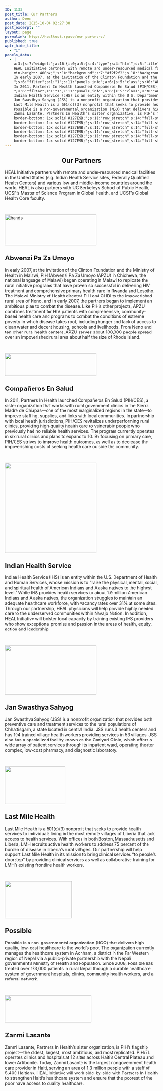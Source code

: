 ```yaml
---
ID: 1133
post_title: Our Partners
author: Deen
post_date: 2015-10-04 02:27:30
post_excerpt: ""
layout: page
permalink: http://healtest.space/our-partners/
published: true
wptr_hide_title:
  - "1"
panels_data:
  - |
    a:3:{s:7:"widgets";a:16:{i:0;a:5:{s:4:"type";s:4:"html";s:5:"title";s:0:"";s:4:"text";s:446:"<h2 style="text-align: center;">Our Partners</h2>
    HEAL Initiative partners with remote and under-resourced medical facilities in the United States (e.g. Indian Health Service sites, Federally Qualified Health Centers) and various low and middle-income countries around the world. HEAL is also partners with UC Berkeley’s School of Public Health, UCSF’s Master of Science Program in Global Health, and UCSF’s Global Health Core faculty.";s:6:"filter";s:1:"1";s:11:"panels_info";a:6:{s:5:"class";s:30:"WP_Widget_Black_Studio_TinyMCE";s:3:"raw";b:0;s:4:"grid";i:0;s:4:"cell";i:0;s:2:"id";i:0;s:5:"style";a:3:{s:10:"widget_css";s:32:"padding: 10%;
    min-height: 400px;";s:10:"background";s:7:"#f2f2f2";s:18:"background_display";s:4:"tile";}}}i:1;a:5:{s:4:"type";s:4:"html";s:5:"title";s:0:"";s:4:"text";s:0:"";s:6:"filter";s:1:"1";s:11:"panels_info";a:6:{s:5:"class";s:30:"WP_Widget_Black_Studio_TinyMCE";s:3:"raw";b:0;s:4:"grid";i:0;s:4:"cell";i:1;s:2:"id";i:1;s:5:"style";a:3:{s:10:"widget_css";s:18:"min-height: 400px;";s:27:"background_image_attachment";i:1134;s:18:"background_display";s:5:"cover";}}}i:2;a:5:{s:4:"type";s:6:"visual";s:5:"title";s:0:"";s:4:"text";s:251:"<p> </p><p><a href="http://healtest.space/wp-content/uploads/2015/05/hands.png"><img class="size-medium wp-image-366 aligncenter" src="http://healtest.space/wp-content/uploads/2015/05/hands-300x102.png" alt="hands" width="300" height="102" /></a></p>";s:6:"filter";s:1:"1";s:11:"panels_info";a:6:{s:5:"class";s:30:"WP_Widget_Black_Studio_TinyMCE";s:3:"raw";b:0;s:4:"grid";i:1;s:4:"cell";i:0;s:2:"id";i:2;s:5:"style";a:1:{s:18:"background_display";s:4:"tile";}}}i:3;a:5:{s:4:"type";s:4:"html";s:5:"title";s:0:"";s:4:"text";s:1032:"<h2>Abwenzi Pa Za Umoyo</h2>
    In early 2007, at the invitation of the Clinton Foundation and the Ministry of Health in Malawi, PIH (Abwenzi Pa Za Umoyo (APZU) in Chichewa, the national language of Malawi) began operating in Malawi to replicate the rural initiative programs that have proven so successful in delivering HIV treatment and comprehensive primary health care in Rwanda and Lesotho. The Malawi Ministry of Health directed PIH and CHDI to the impoverished rural area of Neno, and in early 2007, the partners began to implement an ambitious plan to combat the disease. Like PIH’s other projects, APZU combines treatment for HIV patients with comprehensive, community-based health care and programs to combat the conditions of extreme poverty in which disease takes root, including hunger and lack of access to clean water and decent housing, schools and livelihoods. From Neno and ten other rural health centers, APZU serves about 100,000 people spread over an impoverished rural area about half the size of Rhode Island.
    ";s:6:"filter";s:1:"1";s:11:"panels_info";a:6:{s:5:"class";s:30:"WP_Widget_Black_Studio_TinyMCE";s:3:"raw";b:0;s:4:"grid";i:1;s:4:"cell";i:1;s:2:"id";i:3;s:5:"style";a:1:{s:18:"background_display";s:4:"tile";}}}i:4;a:5:{s:4:"type";s:6:"visual";s:5:"title";s:0:"";s:4:"text";s:240:"<p> </p><p><a href="http://healtest.space/wp-content/uploads/2015/05/ces.png"><img class="wp-image-369 size-medium aligncenter" src="http://healtest.space/wp-content/uploads/2015/05/ces-300x74.png" alt="" width="300" height="74" /></a></p>";s:6:"filter";s:1:"1";s:11:"panels_info";a:6:{s:5:"class";s:30:"WP_Widget_Black_Studio_TinyMCE";s:3:"raw";b:0;s:4:"grid";i:2;s:4:"cell";i:0;s:2:"id";i:4;s:5:"style";a:1:{s:18:"background_display";s:4:"tile";}}}i:5;a:5:{s:4:"type";s:4:"html";s:5:"title";s:0:"";s:4:"text";s:760:"<h2>Compañeros En Salud</h2>
    In 2011, Partners In Health launched Compañeros En Salud (PIH/CES), a sister organization that works with rural government clinics in the Sierra Madre de Chiapas—one of the most marginalized regions in the state—to improve staffing, supplies, and links with local communities. In partnership with local health jurisdictions, PIH/CES revitalizes underperforming rural clinics, providing high-quality health care to vulnerable people who previously had no reliable health services. The program currently operates in six rural clinics and plans to expand to 10. By focusing on primary care, PIH/CES strives to improve health outcomes, as well as to decrease the impoverishing costs of seeking health care outside the community.
    ";s:6:"filter";s:1:"1";s:11:"panels_info";a:6:{s:5:"class";s:30:"WP_Widget_Black_Studio_TinyMCE";s:3:"raw";b:0;s:4:"grid";i:2;s:4:"cell";i:1;s:2:"id";i:5;s:5:"style";a:1:{s:18:"background_display";s:4:"tile";}}}i:6;a:5:{s:4:"type";s:6:"visual";s:5:"title";s:0:"";s:4:"text";s:252:"<p> </p><p><a href="http://healtest.space/wp-content/uploads/2015/05/ihslogo2.gif"><img class="wp-image-371 size-medium aligncenter" src="http://healtest.space/wp-content/uploads/2015/05/ihslogo2-300x295.gif" alt="" width="300" height="295" /></a></p>";s:6:"filter";s:1:"1";s:11:"panels_info";a:6:{s:5:"class";s:30:"WP_Widget_Black_Studio_TinyMCE";s:3:"raw";b:0;s:4:"grid";i:3;s:4:"cell";i:0;s:2:"id";i:6;s:5:"style";a:1:{s:18:"background_display";s:4:"tile";}}}i:7;a:5:{s:4:"type";s:4:"html";s:5:"title";s:0:"";s:4:"text";s:800:"<h2>Indian Health Service</h2>
    Indian Health Service (IHS) is an entity within the U.S. Department of Health and Human Services, whose mission is to “raise the physical, mental, social, and spiritual health of American Indians and Alaska natives to the highest level.” While IHS provides health services to about 1.9 million American Indians and Alaska natives, the organization struggles to maintain an adequate healthcare workforce, with vacancy rates over 31% at some sites. Through our partnership, HEAL physicians will help provide highly needed care to the underserved communities within Navajo Nation. In addition, HEAL Initiative will bolster local capacity by training existing IHS providers who show exceptional promise and passion in the areas of health, equity, action and leadership.";s:6:"filter";s:1:"1";s:11:"panels_info";a:6:{s:5:"class";s:30:"WP_Widget_Black_Studio_TinyMCE";s:3:"raw";b:0;s:4:"grid";i:3;s:4:"cell";i:1;s:2:"id";i:7;s:5:"style";a:1:{s:18:"background_display";s:4:"tile";}}}i:8;a:5:{s:4:"type";s:6:"visual";s:5:"title";s:0:"";s:4:"text";s:257:"<p> </p><p><a href="http://healtest.space/wp-content/uploads/2015/10/janswathya.png"><img class="wp-image-1148 size-medium aligncenter" src="http://healtest.space/wp-content/uploads/2015/10/janswathya-300x162.png" alt="" width="300" height="162" /></a></p>";s:6:"filter";s:1:"1";s:11:"panels_info";a:6:{s:5:"class";s:30:"WP_Widget_Black_Studio_TinyMCE";s:3:"raw";b:0;s:4:"grid";i:4;s:4:"cell";i:0;s:2:"id";i:8;s:5:"style";a:1:{s:18:"background_display";s:4:"tile";}}}i:9;a:5:{s:4:"type";s:4:"html";s:5:"title";s:0:"";s:4:"text";s:533:"<h2>Jan Swasthya Sahyog</h2>
    Jan Swasthya Sahyog (JSS) is a nonprofit organization that provides both preventive care and treatment services to the rural populations of Chhattisgarh, a state located in central India. JSS runs 3 health centers and has 104 trained village health workers providing services in 53 villages. JSS also has a specialized facility known as the Ganiyari Clinic, which offers a wide array of patient services through its inpatient ward, operating theater complex, low-cost pharmacy, and diagnostic laboratory.";s:6:"filter";s:1:"1";s:11:"panels_info";a:6:{s:5:"class";s:30:"WP_Widget_Black_Studio_TinyMCE";s:3:"raw";b:0;s:4:"grid";i:4;s:4:"cell";i:1;s:2:"id";i:9;s:5:"style";a:1:{s:18:"background_display";s:4:"tile";}}}i:10;a:5:{s:4:"type";s:6:"visual";s:5:"title";s:0:"";s:4:"text";s:272:"<p> </p><p><a href="http://healtest.space/wp-content/uploads/2015/05/picture5-e1407000932782.png"><img class="wp-image-381 size-full aligncenter" src="http://healtest.space/wp-content/uploads/2015/05/picture5-e1407000932782.png" alt="" width="199" height="124" /></a></p>";s:6:"filter";s:1:"1";s:11:"panels_info";a:6:{s:5:"class";s:30:"WP_Widget_Black_Studio_TinyMCE";s:3:"raw";b:0;s:4:"grid";i:5;s:4:"cell";i:0;s:2:"id";i:10;s:5:"style";a:1:{s:18:"background_display";s:4:"tile";}}}i:11;a:5:{s:4:"type";s:4:"html";s:5:"title";s:0:"";s:4:"text";s:606:"<h2>Last Mile Health</h2>
    Last Mile Health is a 501(c)(3) nonprofit that seeks to provide health services to individuals living in the most remote villages of Liberia that lack access to health services. With offices in both Boston, Massachusetts and Liberia, LMH recruits active health workers to address 75 percent of the burden of disease in Liberia’s rural villages. Our partnership will help support Last Mile Health in its mission to bring clinical services “to people’s doorstep” by providing clinical services as well as collaborative training for LMH’s existing frontline health workers.";s:6:"filter";s:1:"1";s:11:"panels_info";a:6:{s:5:"class";s:30:"WP_Widget_Black_Studio_TinyMCE";s:3:"raw";b:0;s:4:"grid";i:5;s:4:"cell";i:1;s:2:"id";i:11;s:5:"style";a:1:{s:18:"background_display";s:4:"tile";}}}i:12;a:5:{s:4:"type";s:6:"visual";s:5:"title";s:0:"";s:4:"text";s:286:"<p> </p><p><a href="http://healtest.space/wp-content/uploads/2015/05/possible-logo1-e1397652285628.jpeg"><img class="wp-image-382 size-full aligncenter" src="http://healtest.space/wp-content/uploads/2015/05/possible-logo1-e1397652285628.jpeg" alt="" width="220" height="122" /></a></p>";s:6:"filter";s:1:"1";s:11:"panels_info";a:6:{s:5:"class";s:30:"WP_Widget_Black_Studio_TinyMCE";s:3:"raw";b:0;s:4:"grid";i:6;s:4:"cell";i:0;s:2:"id";i:12;s:5:"style";a:1:{s:18:"background_display";s:4:"tile";}}}i:13;a:5:{s:4:"type";s:4:"html";s:5:"title";s:0:"";s:4:"text";s:541:"<h2>Possible</h2>
    Possible is a non-governmental organization (NGO) that delivers high-quality, low-cost healthcare to the world’s poor. The organization currently manages the healthcare system in Achham, a district in the Far Western region of Nepal via a public-private partnership with the Nepali government’s Ministry of Health and Population. Since 2008, Possible has treated over 173,000 patients in rural Nepal through a durable healthcare system of government hospitals, clinics, community health workers, and a referral network.";s:6:"filter";s:1:"1";s:11:"panels_info";a:6:{s:5:"class";s:30:"WP_Widget_Black_Studio_TinyMCE";s:3:"raw";b:0;s:4:"grid";i:6;s:4:"cell";i:1;s:2:"id";i:13;s:5:"style";a:1:{s:18:"background_display";s:4:"tile";}}}i:14;a:5:{s:4:"type";s:6:"visual";s:5:"title";s:0:"";s:4:"text";s:251:"<p> </p><p><a href="http://healtest.space/wp-content/uploads/2015/05/zanmi-lasante.png"><img class="wp-image-383 size-full aligncenter" src="http://healtest.space/wp-content/uploads/2015/05/zanmi-lasante.png" alt="" width="284" height="90" /></a></p>";s:6:"filter";s:1:"1";s:11:"panels_info";a:6:{s:5:"class";s:30:"WP_Widget_Black_Studio_TinyMCE";s:3:"raw";b:0;s:4:"grid";i:7;s:4:"cell";i:0;s:2:"id";i:14;s:5:"style";a:1:{s:18:"background_display";s:4:"tile";}}}i:15;a:5:{s:4:"type";s:4:"html";s:5:"title";s:0:"";s:4:"text";s:605:"<h2>Zanmi Lasante</h2>
    Zanmi Lasante, Partners In Health’s sister organization, is PIH’s flagship project—the oldest, largest, most ambitious, and most replicated. PIH/ZL operates clinics and hospitals at 12 sites across Haiti’s Central Plateau and lower Artibonite. Today, Zanmi Lasante is the largest nongovernment health care provider in Haiti, serving an area of 1.3 million people with a staff of 5,400 Haitians. HEAL Initiative will work side-by-side with Partners In Health to strengthen Haiti’s healthcare system and ensure that the poorest of the poor have access to quality healthcare.";s:6:"filter";s:1:"1";s:11:"panels_info";a:6:{s:5:"class";s:30:"WP_Widget_Black_Studio_TinyMCE";s:3:"raw";b:0;s:4:"grid";i:7;s:4:"cell";i:1;s:2:"id";i:15;s:5:"style";a:1:{s:18:"background_display";s:4:"tile";}}}}s:5:"grids";a:8:{i:0;a:2:{s:5:"cells";i:2;s:5:"style";a:3:{s:11:"row_stretch";s:14:"full-stretched";s:10:"background";s:7:"#ffffff";s:18:"background_display";s:4:"tile";}}i:1;a:2:{s:5:"cells";i:2;s:5:"style";a:4:{s:7:"row_css";s:64:"border-top: 1px solid #127E9B;
    border-bottom: 1px solid #127E9B;";s:11:"row_stretch";s:14:"full-stretched";s:10:"background";s:7:"#ffffff";s:18:"background_display";s:4:"tile";}}i:2;a:2:{s:5:"cells";i:2;s:5:"style";a:4:{s:7:"row_css";s:64:"border-top: 1px solid #127E9B;
    border-bottom: 1px solid #127E9B;";s:11:"row_stretch";s:14:"full-stretched";s:10:"background";s:7:"#ffffff";s:18:"background_display";s:4:"tile";}}i:3;a:2:{s:5:"cells";i:2;s:5:"style";a:4:{s:7:"row_css";s:64:"border-top: 1px solid #127E9B;
    border-bottom: 1px solid #127E9B;";s:11:"row_stretch";s:14:"full-stretched";s:10:"background";s:7:"#ffffff";s:18:"background_display";s:4:"tile";}}i:4;a:2:{s:5:"cells";i:2;s:5:"style";a:4:{s:7:"row_css";s:64:"border-top: 1px solid #127E9B;
    border-bottom: 1px solid #127E9B;";s:11:"row_stretch";s:14:"full-stretched";s:10:"background";s:7:"#ffffff";s:18:"background_display";s:4:"tile";}}i:5;a:2:{s:5:"cells";i:2;s:5:"style";a:3:{s:11:"row_stretch";s:14:"full-stretched";s:10:"background";s:7:"#ffffff";s:18:"background_display";s:4:"tile";}}i:6;a:2:{s:5:"cells";i:2;s:5:"style";a:4:{s:7:"row_css";s:64:"border-top: 1px solid #127E9B;
    border-bottom: 1px solid #127E9B;";s:11:"row_stretch";s:14:"full-stretched";s:10:"background";s:7:"#ffffff";s:18:"background_display";s:4:"tile";}}i:7;a:2:{s:5:"cells";i:2;s:5:"style";a:4:{s:7:"row_css";s:64:"border-top: 1px solid #127E9B;
    border-bottom: 1px solid #127E9B;";s:11:"row_stretch";s:14:"full-stretched";s:10:"background";s:7:"#ffffff";s:18:"background_display";s:4:"tile";}}}s:10:"grid_cells";a:16:{i:0;a:2:{s:4:"grid";i:0;s:6:"weight";d:0.540909090908999967695081068086437880992889404296875;}i:1;a:2:{s:4:"grid";i:0;s:6:"weight";d:0.459090909090999976793767700655735097825527191162109375;}i:2;a:2:{s:4:"grid";i:1;s:6:"weight";d:0.2568181818179999797990831211791373789310455322265625;}i:3;a:2:{s:4:"grid";i:1;s:6:"weight";d:0.7431818181820000202009168788208626210689544677734375;}i:4;a:2:{s:4:"grid";i:2;s:6:"weight";d:0.2568181818179999797990831211791373789310455322265625;}i:5;a:2:{s:4:"grid";i:2;s:6:"weight";d:0.7431818181820000202009168788208626210689544677734375;}i:6;a:2:{s:4:"grid";i:3;s:6:"weight";d:0.2568181818179999797990831211791373789310455322265625;}i:7;a:2:{s:4:"grid";i:3;s:6:"weight";d:0.7431818181820000202009168788208626210689544677734375;}i:8;a:2:{s:4:"grid";i:4;s:6:"weight";d:0.2568181818179999797990831211791373789310455322265625;}i:9;a:2:{s:4:"grid";i:4;s:6:"weight";d:0.7431818181820000202009168788208626210689544677734375;}i:10;a:2:{s:4:"grid";i:5;s:6:"weight";d:0.2568181818179999797990831211791373789310455322265625;}i:11;a:2:{s:4:"grid";i:5;s:6:"weight";d:0.7431818181820000202009168788208626210689544677734375;}i:12;a:2:{s:4:"grid";i:6;s:6:"weight";d:0.2568181818179999797990831211791373789310455322265625;}i:13;a:2:{s:4:"grid";i:6;s:6:"weight";d:0.7431818181820000202009168788208626210689544677734375;}i:14;a:2:{s:4:"grid";i:7;s:6:"weight";d:0.2568181818179999797990831211791373789310455322265625;}i:15;a:2:{s:4:"grid";i:7;s:6:"weight";d:0.7431818181820000202009168788208626210689544677734375;}}}
---
```

<h2 style="text-align: center;">Our Partners</h2>
HEAL Initiative&nbsp;partners with&nbsp;remote and under-resourced medical facilities in the United States (e.g. Indian Health Service sites, Federally Qualified Health Centers)&nbsp;and various low and middle-income countries around&nbsp;the world. HEAL is also partners with&nbsp;UC Berkeley’s School of Public Health, UCSF’s Master of Science Program in Global Health, and UCSF’s Global Health Core faculty.<p>&nbsp;</p><p><a href="http://healtest.space/wp-content/uploads/2015/05/hands.png"><img class="size-medium wp-image-366 aligncenter" src="http://healtest.space/wp-content/uploads/2015/05/hands-300x102.png" alt="hands" width="300" height="102"></a></p><h2>Abwenzi Pa Za Umoyo</h2>
In early 2007, at the invitation of the Clinton Foundation and the Ministry of Health in Malawi, PIH (Abwenzi Pa Za Umoyo (APZU) in Chichewa, the national language of Malawi) began operating in Malawi to replicate the rural initiative programs that have proven so successful in delivering HIV treatment and comprehensive primary health care in Rwanda and Lesotho. The Malawi Ministry of Health directed PIH and CHDI to the impoverished rural area of Neno, and in early 2007, the partners began to implement an ambitious plan to combat the disease. Like PIH’s other projects, APZU combines treatment for HIV patients with comprehensive, community-based health care and programs to combat the conditions of extreme poverty in which disease takes root, including hunger and lack of access to clean water and decent housing, schools and livelihoods. From Neno and ten other rural health centers, APZU serves about 100,000 people spread over an impoverished rural area about half the size of Rhode Island.
<p>&nbsp;</p><p><a href="http://healtest.space/wp-content/uploads/2015/05/ces.png"><img class="wp-image-369 size-medium aligncenter" src="http://healtest.space/wp-content/uploads/2015/05/ces-300x74.png" alt="" width="300" height="74"></a></p><h2>Compañeros En Salud</h2>
In 2011, Partners In Health launched Compañeros En Salud (PIH/CES), a sister organization that works with rural government clinics in the Sierra Madre de Chiapas—one of the most marginalized regions in the state—to improve staffing, supplies, and links with local communities. In partnership with local health jurisdictions, PIH/CES revitalizes underperforming rural clinics, providing high-quality health care to vulnerable people who previously had no reliable health services. The program currently operates in six rural clinics and plans to expand to 10. By focusing on primary care, PIH/CES strives to improve health outcomes, as well as to decrease the impoverishing costs of seeking health care outside the community.
<p>&nbsp;</p><p><a href="http://healtest.space/wp-content/uploads/2015/05/ihslogo2.gif"><img class="wp-image-371 size-medium aligncenter" src="http://healtest.space/wp-content/uploads/2015/05/ihslogo2-300x295.gif" alt="" width="300" height="295"></a></p><h2>Indian Health Service</h2>
Indian Health Service (IHS) is an entity within the U.S. Department of Health and Human Services, whose mission is to “raise the physical, mental, social, and spiritual health of American Indians and Alaska natives to the highest level.” While IHS provides health services to about 1.9 million American Indians and Alaska natives, the organization struggles to maintain an adequate healthcare workforce, with vacancy rates over 31% at some sites. Through our partnership, HEAL physicians will help provide highly needed care to the underserved communities within Navajo Nation. In addition, HEAL Initiative will bolster local capacity by training existing IHS providers who show exceptional promise and passion in the areas of health, equity, action and leadership.<p>&nbsp;</p><p><a href="http://healtest.space/wp-content/uploads/2015/10/janswathya.png"><img class="wp-image-1148 size-medium aligncenter" src="http://healtest.space/wp-content/uploads/2015/10/janswathya-300x162.png" alt="" width="300" height="162"></a></p><h2>Jan Swasthya Sahyog</h2>
Jan Swasthya Sahyog (JSS) is a nonprofit organization that provides both preventive care and treatment services to the rural populations of Chhattisgarh, a state located in central India. JSS runs 3 health centers and has 104 trained village health workers providing services in 53 villages. JSS also has a specialized facility known as the Ganiyari Clinic, which offers a wide array of patient services through its inpatient ward, operating theater complex, low-cost pharmacy, and diagnostic laboratory.<p>&nbsp;</p><p><a href="http://healtest.space/wp-content/uploads/2015/05/picture5-e1407000932782.png"><img class="wp-image-381 size-full aligncenter" src="http://healtest.space/wp-content/uploads/2015/05/picture5-e1407000932782.png" alt="" width="199" height="124"></a></p><h2>Last Mile Health</h2>
Last Mile Health is a 501(c)(3) nonprofit that seeks to provide health services to individuals living in the most remote villages of Liberia that lack access to health services. With offices in both Boston, Massachusetts and Liberia, LMH recruits active health workers to address 75 percent of the burden of disease in Liberia’s rural villages. Our partnership will help support Last Mile Health in its mission to bring clinical services “to people’s doorstep” by providing clinical services as well as collaborative training for LMH’s existing frontline health workers.<p>&nbsp;</p><p><a href="http://healtest.space/wp-content/uploads/2015/05/possible-logo1-e1397652285628.jpeg"><img class="wp-image-382 size-full aligncenter" src="http://healtest.space/wp-content/uploads/2015/05/possible-logo1-e1397652285628.jpeg" alt="" width="220" height="122"></a></p><h2>Possible</h2>
Possible is a non-governmental organization (NGO) that delivers high-quality, low-cost healthcare to the world’s poor. The organization currently manages the healthcare system in Achham, a district in the Far Western region of Nepal via a public-private partnership with the Nepali government’s Ministry of Health and Population. Since 2008, Possible has treated over 173,000 patients in rural Nepal through a durable healthcare system of government hospitals, clinics, community health workers, and a referral network.<p>&nbsp;</p><p><a href="http://healtest.space/wp-content/uploads/2015/05/zanmi-lasante.png"><img class="wp-image-383 size-full aligncenter" src="http://healtest.space/wp-content/uploads/2015/05/zanmi-lasante.png" alt="" width="284" height="90"></a></p><h2>Zanmi Lasante</h2>
Zanmi Lasante, Partners In Health’s sister organization, is PIH’s flagship project—the oldest, largest, most ambitious, and most replicated. PIH/ZL operates clinics and hospitals at 12 sites across Haiti’s Central Plateau and lower Artibonite. Today, Zanmi Lasante is the largest nongovernment health care provider in Haiti, serving an area of 1.3 million people with a staff of 5,400 Haitians. HEAL Initiative will work side-by-side with Partners In Health to strengthen Haiti’s healthcare system and ensure that the poorest of the poor have access to quality healthcare.